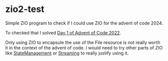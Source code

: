 # zio2-test

Simple ZIO program to check if I could use ZIO for the advent of code 2024.

To checked that I solved [Day 1 of Advent of Code 2022](https://adventofcode.com/2022/day/1).

Only using ZIO to encapsule the use of the File resource is not really worth it in the context of the advent of code. I would need to try other parts of ZIO like [StateManagement](https://zio.dev/reference/state-management/) or [Streaming](https://zio.dev/reference/stream/) to really justify using it.